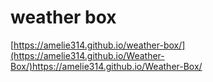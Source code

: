 # weather box

[https://amelie314.github.io/weather-box/](https://amelie314.github.io/Weather-Box/)https://amelie314.github.io/Weather-Box/
